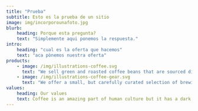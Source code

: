 ```yaml
---
title: "Prueba"
subtitle: Esto es la prueba de un sitio
image: img/incorporounafoto.jpg
blurb:
    heading: Porque esta pregunta? 
    text: "Simplemente aqui ponemos la respuesta."
intro:
    heading: "cual es la oferta que hacemos"
    text: "aca pònemos nuestra oferta"
products:
    - image: /img/illustrations-coffee.svg
      text: "We sell green and roasted coffee beans that are sourced directly from independent farmers and farm cooperatives. We’re proud to offer a variety of coffee beans grown with great care for the environment and local communities. Check our post or contact us directly for current availability."
    - image: /img/illustrations-coffee-gear.svg
      text: "We offer a small, but carefully curated selection of brewing gear and tools for every taste and experience level. No matter if you roast your own beans or just bought your first french press, you’ll find a gadget to fall in love with in our shop."
values:
    heading: Our values
    text: Coffee is an amazing part of human culture but it has a dark side too – one of colonialism and mindless abuse of natural resources and human lives. We want to turn this around and return the coffee trade to the drink’s exhilarating, empowering and unifying nature.
---
```


